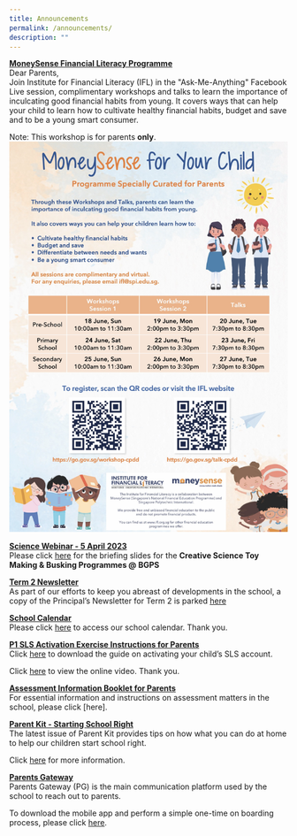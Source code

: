 ```yaml
---
title: Announcements
permalink: /announcements/
description: ""
---
```

**<u>MoneySense Financial Literacy Programme</u>**<br>
Dear Parents,<br>
Join Institute for Financial Literacy (IFL) in the "Ask-Me-Anything" Facebook Live session, complimentary workshops and talks to learn the importance of inculcating good financial habits from young. It covers ways that can help your child to learn how to cultivate healthy financial habits, budget and save and to be a young smart consumer. 

Note: This workshop is for parents **only**. 
![](/images/ms%20workshops%20and%20talks%20june%202023.jpg)

**<u>Science Webinar - 5 April 2023</u>**<br>
Please click [here](/files/science%20webinar%20on%20cstm%20&amp;%20csb@bgpps%20on%205%20april%202023_for%20sch%20website.pdf) for the briefing slides for the **Creative Science Toy Making &amp; Busking Programmes @ BGPS**

**<u>Term 2 Newsletter</u>** <br>
As part of our efforts to keep you abreast of developments in the school, a copy of the Principal’s Newsletter for Term 2 is parked [here](/files/Term%202%20Letter.pdf)

**<u>School Calendar</u>** <br>
Please click [here](/about-us/calendar) to access our school calendar.&nbsp;Thank you.

**<u>P1 SLS Activation Exercise Instructions for Parents</u>** <br>
Click [here](/partners/home-school-partnership/student-learning-space-sls-activation) to download the guide on activating your child’s SLS account.&nbsp;

Click&nbsp;[here](https://youtu.be/YTLJBmTqdYM)&nbsp;to view the online video.&nbsp;Thank you.

**<u>Assessment Information Booklet for Parents</u>** <br>
For essential information and instructions on assessment matters in the school, please click [here][](/files/Assessment%20Information%20Booklet%202023.pdf).

**<u>Parent Kit - Starting School Right</u>** <br>
The latest issue of Parent Kit provides tips on how what you can do at home to help our children start school right.

Click [here](/files/Parent%20Kit%20-%20Starting%20School%20Right%20Jan%202020.pdf)&nbsp;for more information.

**<u>Parents Gateway</u>** <br>
Parents Gateway (PG) is the main communication platform used by the school to reach out to parents.

To download&nbsp;the mobile app&nbsp;and perform a simple one-time on boarding process, please click [here](/partners/home-school-partnership/parent-resource-kit).